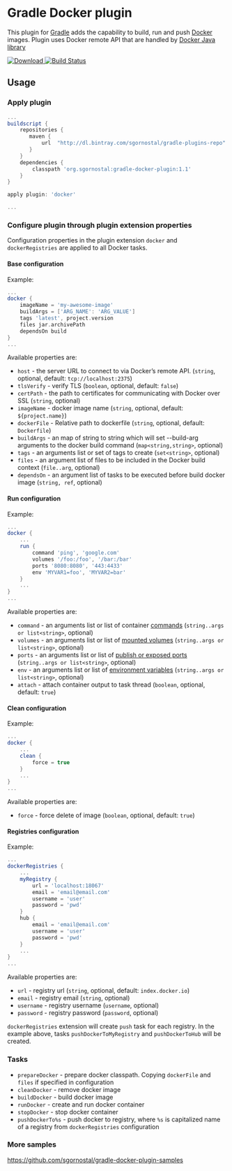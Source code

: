 # Gradle Docker plugin

This plugin for [Gradle](http://www.gradle.org/) adds the capability to build, run and push [Docker](http://docker.io/) images.
Plugin uses Docker remote API that are handled by [Docker Java library](https://github.com/docker-java/docker-java)

[![Download](https://api.bintray.com/packages/sgornostal/gradle-plugins-repo/org.sgornostal%3Agradle-docker-plugin/images/download.svg) ](https://bintray.com/sgornostal/gradle-plugins-repo/org.sgornostal%3Agradle-docker-plugin/_latestVersion)
[![Build Status](https://travis-ci.org/sgornostal/gradle-docker-plugin.svg?branch=master)](https://travis-ci.org/sgornostal/gradle-docker-plugin)

## Usage
### Apply plugin
```gradle
...
buildscript {
    repositories {
       maven {
           url  "http://dl.bintray.com/sgornostal/gradle-plugins-repo" 
       }
    }
    dependencies {
        classpath 'org.sgornostal:gradle-docker-plugin:1.1'
    }
}

apply plugin: 'docker'

...
```

### Configure plugin through plugin extension properties
Configuration properties in the plugin extension `docker` and `dockerRegistries` are applied to all Docker tasks.

#### Base configuration

Example:
```gradle
...
docker {
    imageName = 'my-awesome-image'
    buildArgs = ['ARG_NAME': 'ARG_VALUE']
    tags 'latest', project.version
    files jar.archivePath
    dependsOn build   
}
...
```

Available properties are:
- `host` - the server URL to connect to via Docker’s remote API. (`string`, optional, default: `tcp://localhost:2375`)
- `tlsVerify` - verify TLS (`boolean`, optional, default: `false`)
- `certPath` - the path to certificates for communicating with Docker over SSL (`string`, optional)
- `imageName` - docker image name (`string`, optional, default: `${project.name}`)
- `dockerFile` - Relative path to dockerfile (`string`, optional, default: `Dockerfile`)
- `buildArgs` - an map of string to string which will set --build-arg arguments to the docker build command (`map<string,string>`, optional)
- `tags` - an arguments list or set of tags to create (`set<string>`, optional)
- `files` - an argument list of files to be included in the Docker build context (`file..arg`, optional)
- `dependsOn` - an argument list of tasks to be executed before build docker image (`string, ref`, optional)

#### Run configuration

Example:
```gradle
...
docker {
    ...
    run {
        command 'ping', 'google.com'
        volumes '/foo:/foo', '/bar:/bar'
        ports '8080:8080', '443:4433'
        env 'MYVAR1=foo', 'MYVAR2=bar'                                       
    }
    ...
}
...
```

Available properties are:
- `command` - an arguments list or list of container [commands](https://docs.docker.com/engine/reference/commandline/run/#/parent-command) 
(`string..args or list<string>`, optional)
- `volumes` - an arguments list or list of [mounted volumes](https://docs.docker.com/engine/reference/commandline/run/#/mount-volume--v---read-only) 
(`string..args or list<string>`, optional)
- `ports` - an arguments list or list of [publish or exposed ports](https://docs.docker.com/engine/reference/commandline/run/#/publish-or-expose-port--p---expose) 
(`string..args or list<string>`, optional)
- `env` - an arguments list or list of [environment variables](https://docs.docker.com/engine/reference/commandline/run/#/set-environment-variables--e---env---env-file) 
(`string..args or list<string>`, optional)
- `attach` - attach container output to task thread (`boolean`, optional, default: `true`) 

#### Clean configuration

Example:
```gradle
...
docker {
    ...
    clean {
        force = true                                   
    }
    ...
}
...
```

Available properties are:
- `force` - force delete of image (`boolean`, optional, default: `true`)

#### Registries configuration

Example:
```gradle
...
dockerRegistries {
    ...
    myRegistry {
        url = 'localhost:18067'
        email = 'email@email.com'
        username = 'user'
        password = 'pwd'
    }
    hub {
        email = 'email@email.com'
        username = 'user'
        password = 'pwd'
    }
    ...
}
...
```

Available properties are:
- `url` - registry url (`string`, optional, default: `index.docker.io`)
- `email` - registry email (`string`, optional)
- `username` - registry username (`username`, optional)
- `password` - registry password (`password`, optional)

`dockerRegistries` extension will create `push` task for each registry. 
In the example above, tasks `pushDockerToMyRegistry` and `pushDockerToHub` will be created.

### Tasks
- `prepareDocker` - prepare docker classpath. Copying `dockerFile` and `files` if specified in configuration
- `cleanDocker` - remove docker image
- `buildDocker` - build docker image
- `runDocker` - create and run docker container
- `stopDocker` - stop docker container
- `pushDockerTo%s` - push docker to registry, where `%s` is capitalized name of a registry from `dockerRegistries` configuration
 
### More samples
https://github.com/sgornostal/gradle-docker-plugin-samples

